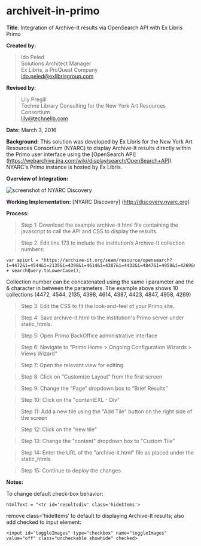 # archiveit-in-primo
**Title**: Integration of Archive-It results via OpenSearch API with Ex Libris Primo 

**Created by:**
> Ido Peled<br/>
> Solutions Architect Manager<br/>
> Ex Libris, a ProQuest Company <br/>
> ido.peled@exlibrisgroup.com <br/>

**Revised by:**
> Lily Pregill <br/>
> Techne Library Consulting for the New York Art Resources Consortium <br/>
> lily@technelib.com <br/>

**Date:** March 3, 2016

**Background:** This solution was developed by Ex Libris for the New York Art Resources Consortium (NYARC) to display Archive-It results directly within the Primo user interface using the [OpenSearch API] (https://webarchive.jira.com/wiki/display/search/OpenSearch+API). NYARC's Primo instance is hosted by Ex Libris.

**Overview of Integration:**

![screenshot of NYARC Discovery](https://github.com/technelily/archiveit-in-primo/blob/master/archiveit-in-primo.png "screenshot of NYARC Discovery")

**Working Implementation:** [NYARC Discovery] (http://discovery.nyarc.org)

**Process:**

> Step 1: Download the example archive-it.html file containing the javascript to call the API and CSS to display the results.

> Step 2: Edit line 173 to include the institution’s Archive-It collection numbers:

```
var apiurl = "https://archive-it.org/seam/resource/opensearch?i=4472&i=4544&i=2135&i=4398&i=4614&i=4387&i=4432&i=4847&i=4958&i=4269&n=10&q=" + searchQuery.toLowerCase();
```
Collection number can be concatenated using the same i parameter and the & character in between the parameters. The example above shows 10 collections (4472, 4544, 2135, 4398, 4614, 4387, 4423, 4847, 4958, 4269)

> Step 3: Edit the CSS to fit the look-and-feel of your Primo site.

> Step 4: Save archive-it.html to the institution's Primo server under static_htmls.

> Step 5: Open Primo BackOffice administrative interface

> Step 6: Navigate to “Primo Home > Ongoing Configuration Wizards > Views Wizard”

> Step 7: Open the relevant view for editing

> Step 8: Click on “Customize Layout” from the first screen

> Step 9: Change the “Page” dropdown box to “Brief Results”

> Step 10: Click on the "contentEXL - Div"

> Step 11: Add a new tile using the "Add Tile" button on the right side of the screen

> Step 12: Click on the "new tile"

> Step 13: Change the "content" dropdown box to "Custom Tile"

> Step 14: Enter the URL of the "archive-it.html" file as placed under the static_htmls

> Step 15: Continue to deploy the changes


**Notes:**

To change default check-box behavior:

```
htmlText = "<tr id='resultsdiv' class='hideItems'>
```

remove class=’hideItems’ to default to displaying Archive-It results; also add checked to input element:

```
<input id="toggleImages" type="checkbox" name="toggleImages" value="off" class="uncheckable showhide" checked>
```
